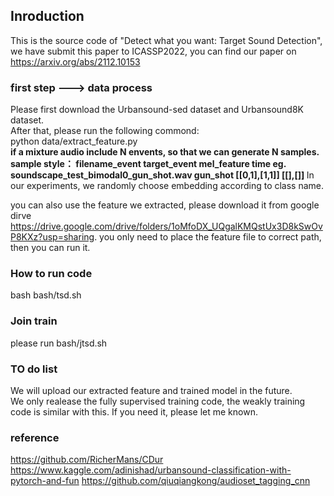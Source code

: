 ## Inroduction
This is the source code of "Detect what you want: Target Sound Detection", we have submit this paper to ICASSP2022,  you can find our paper on <a>https://arxiv.org/abs/2112.10153</a>
### first step ---> data process
Please first download the Urbansound-sed dataset and Urbansound8K dataset. <br/>
After that, please run the following commond:<br/>
python data/extract_feature.py <br/>
<strong> if a mixture audio include N envents, so that we can generate N samples.
sample style： filename_event  target_event   mel_feature  time
eg.  soundscape_test_bimodal0_gun_shot.wav  gun_shot  [[0,1],[1,1]]   [[],[]]
</strong>
In our experiments, we randomly choose embedding according to class name.

you can also use the feature we extracted, please download it from google dirve <a>https://drive.google.com/drive/folders/1oMfoDX_UQgalKMQstUx3D8kSwOvP8KXz?usp=sharing</a>. you only need to place the feature file to correct path, then you can run it.
### How to run code
bash bash/tsd.sh


### Join train
please run bash/jtsd.sh

### TO do list
We will upload our extracted feature and trained model in the future. <br/>
We only realease the fully supervised training code, the weakly training code is similar with this. If you need it, please let me known.

### reference
https://github.com/RicherMans/CDur
https://www.kaggle.com/adinishad/urbansound-classification-with-pytorch-and-fun
https://github.com/qiuqiangkong/audioset_tagging_cnn
